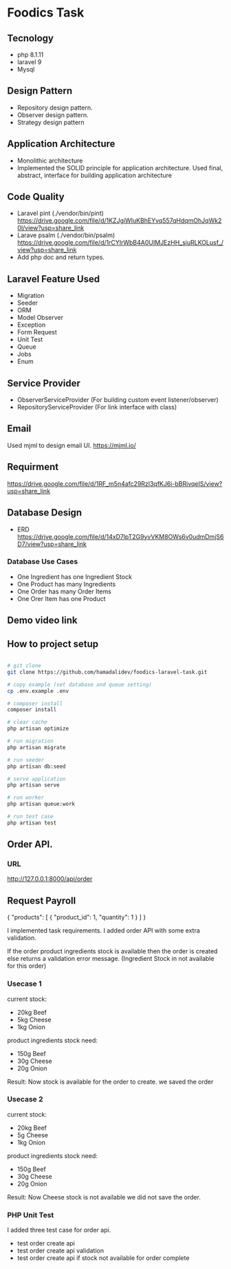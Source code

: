 
# Foodics Task

## Tecnology
- php 8.1.11
- laravel 9
- Mysql

## Design Pattern
- Repository design pattern.
- Observer design pattern.
- Strategy design pattern

##  Application Architecture
- Monolithic architecture
- Implemented the SOLID principle for application architecture. Used final, abstract, interface for building application architecture

## Code Quality
- Laravel pint (./vendor/bin/pint)  https://drive.google.com/file/d/1KZJgiWIuKBhEYvq557qHdqmOhJqWk20l/view?usp=share_link
- Larave psalm (./vendor/bin/psalm) https://drive.google.com/file/d/1rCYIrWbB4A0UIMJEzHH_siuRLKOLusf_/view?usp=share_link
- Add php doc and return types.

## Laravel Feature Used
- Migration
- Seeder
- ORM
- Model Observer
- Exception
- Form Request
- Unit Test
- Queue
- Jobs
- Enum
 
## Service Provider
- ObserverServiceProvider (For building custom event listener/observer)
- RepositoryServiceProvider (For link interface with class)

## Email
Used mjml to design email UI.
https://mjml.io/

## Requirment
https://drive.google.com/file/d/1RF_m5n4afc29Rzl3qfKJ6i-bBRivqeIS/view?usp=share_link

## Database Design
- ERD https://drive.google.com/file/d/14xD7lpT2G9yvVKM8OWs6v0udmDmjS6D7/view?usp=share_link

### Database Use Cases
- One Ingredient has one Ingredient Stock
- One Product has many Ingredients
- One Order has many Order Items
- One Orer Item has one Product

## Demo video link

## How to project setup
```bash

# git clone
git clone https://github.com/hamadalidev/foodics-laravel-task.git

# copy example (set database and queue setting)
cp .env.example .env

# composer install
composer install

# clear cache
php artisan optimize

# run migration
php artisan migrate

# run seeder
php artisan db:seed

# serve application
php artisan serve

# run worker
php artisan queue:work

# run test case
php artisan test
```

## Order API.
### URL
http://127.0.0.1:8000/api/order

## Request Payroll
{
    "products": [
        {
        "product_id": 1,
        "quantity": 1
        }
    ]
}

I implemented task requirements. I added order API with some extra validation.


If the order product ingredients stock is available then the order is created else returns a validation error message.
(Ingredient Stock in not available for this order)

### Usecase 1
current stock: 
- 20kg Beef
- 5kg Cheese
- 1kg Onion

product ingredients stock need:
- 150g Beef
- 30g Cheese
- 20g Onion

Result: Now stock is available for the order to create. we saved the order

### Usecase 2
current stock:
- 20kg Beef
- 5g Cheese
- 1kg Onion

product ingredients stock need:
- 150g Beef
- 30g Cheese
- 20g Onion

Result: Now Cheese stock is not available we did not save the order.

### PHP Unit Test
I added three test case for order api.
- test order create api
- test order create api validation
- test order create api if stock not available for order complete




